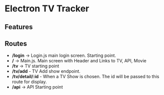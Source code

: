 # Electron TV Tracker

## Features

### 

## Routes

- **/login** -> Login.js main login screen.  Starting point.
- **/** -> Main.js. Main screen with Header and Links to TV, API, Movie
- **/tv** -> TV starting point
- **/tv/add** - TV Add show endpoint.
- **/tv/detail/:id** - When a TV Show is chosen. The id will be passed to this route for display.
- **/api** -> API Starting point
